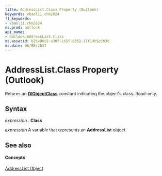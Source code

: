 ```yaml
---
title: AddressList.Class Property (Outlook)
keywords: vbaol11.chm2024
f1_keywords:
- vbaol11.chm2024
ms.prod: outlook
api_name:
- Outlook.AddressList.Class
ms.assetid: b2649892-a30f-165f-8352-17f14b5e3b3d
ms.date: 06/08/2017
---
```



# AddressList.Class Property (Outlook)

Returns an **[OlObjectClass](olobjectclass-enumeration-outlook.md)** constant indicating the object's class. Read-only.


## Syntax

 _expression_ . **Class**

 _expression_ A variable that represents an **AddressList** object.


## See also


#### Concepts


[AddressList Object](addresslist-object-outlook.md)


